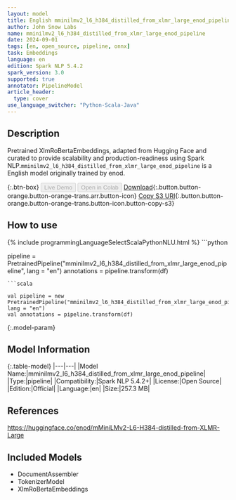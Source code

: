 ```yaml
---
layout: model
title: English mminilmv2_l6_h384_distilled_from_xlmr_large_enod_pipeline pipeline XlmRoBertaEmbeddings from enod
author: John Snow Labs
name: mminilmv2_l6_h384_distilled_from_xlmr_large_enod_pipeline
date: 2024-09-01
tags: [en, open_source, pipeline, onnx]
task: Embeddings
language: en
edition: Spark NLP 5.4.2
spark_version: 3.0
supported: true
annotator: PipelineModel
article_header:
  type: cover
use_language_switcher: "Python-Scala-Java"
---
```


## Description

Pretrained XlmRoBertaEmbeddings, adapted from Hugging Face and curated to provide scalability and production-readiness using Spark NLP.`mminilmv2_l6_h384_distilled_from_xlmr_large_enod_pipeline` is a English model originally trained by enod.

{:.btn-box}
<button class="button button-orange" disabled>Live Demo</button>
<button class="button button-orange" disabled>Open in Colab</button>
[Download](https://s3.amazonaws.com/auxdata.johnsnowlabs.com/public/models/mminilmv2_l6_h384_distilled_from_xlmr_large_enod_pipeline_en_5.4.2_3.0_1725177859382.zip){:.button.button-orange.button-orange-trans.arr.button-icon}
[Copy S3 URI](s3://auxdata.johnsnowlabs.com/public/models/mminilmv2_l6_h384_distilled_from_xlmr_large_enod_pipeline_en_5.4.2_3.0_1725177859382.zip){:.button.button-orange.button-orange-trans.button-icon.button-copy-s3}

## How to use



<div class="tabs-box" markdown="1">
{% include programmingLanguageSelectScalaPythonNLU.html %}
```python

pipeline = PretrainedPipeline("mminilmv2_l6_h384_distilled_from_xlmr_large_enod_pipeline", lang = "en")
annotations =  pipeline.transform(df)   

```
```scala

val pipeline = new PretrainedPipeline("mminilmv2_l6_h384_distilled_from_xlmr_large_enod_pipeline", lang = "en")
val annotations = pipeline.transform(df)

```
</div>

{:.model-param}
## Model Information

{:.table-model}
|---|---|
|Model Name:|mminilmv2_l6_h384_distilled_from_xlmr_large_enod_pipeline|
|Type:|pipeline|
|Compatibility:|Spark NLP 5.4.2+|
|License:|Open Source|
|Edition:|Official|
|Language:|en|
|Size:|257.3 MB|

## References

https://huggingface.co/enod/mMiniLMv2-L6-H384-distilled-from-XLMR-Large

## Included Models

- DocumentAssembler
- TokenizerModel
- XlmRoBertaEmbeddings